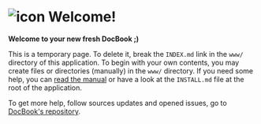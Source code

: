 ![icon](/docbook_assets/icons/docbook-144.png) Welcome!
=======================================================

**Welcome to your new fresh DocBook ;)**

This is a temporary page. To delete it, break the `INDEX.md` link
in the `www/` directory of this application. To begin with your own 
contents, you may create files or directories (manually) in the
`www/` directory. If you need some help, you can [read the manual](/docbookdoc) 
or have a look at the `INSTALL.md` file at the root of the application.

To get more help, follow sources updates and opened issues, go to
[DocBook's repository](http://github.com/atelierspierrot/docbook).

